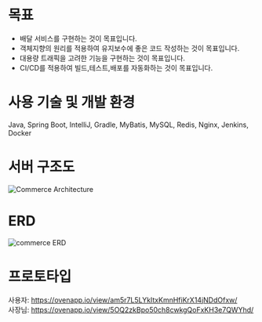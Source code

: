 # 목표
- 배달 서비스를 구현하는 것이 목표입니다.
- 객체지향의 원리를 적용하여 유지보수에 좋은 코드 작성하는 것이 목표입니다.
- 대용량 트래픽을 고려한 기능을 구현하는 것이 목표입니다.
- CI/CD를 적용하여 빌드,테스트,배포를 자동화하는 것이 목표입니다.

# 사용 기술 및 개발 환경
Java, Spring Boot, IntelliJ, Gradle, MyBatis, MySQL, Redis, Nginx, Jenkins, Docker
# 서버 구조도
![Commerce Architecture](https://user-images.githubusercontent.com/101194263/204081822-9dced7af-9d11-4fb9-b80a-dfd8d2ee9f1f.png)
# ERD
![commerce ERD](https://user-images.githubusercontent.com/101194263/202595913-0475d1b4-bd4f-4f10-8402-30cc8588e8a3.png)
# 프로토타입
사용자: https://ovenapp.io/view/am5r7L5LYkItxKmnHfiKrX14jNDdOfxw/  
사장님: https://ovenapp.io/view/5OQ2zkBpo50ch8cwkgQoFxKH3e7QWYhd/
